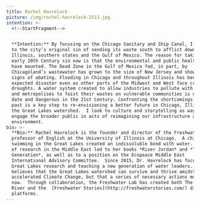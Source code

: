 ```yaml
---
title: Rachel Havrelock
picture: /img/rachel-havrelock-2511.jpg
intention: >-
  <!--StartFragment-->


  **Intention:** By focusing on the Chicago Sanitary and Ship Canal, I want to return
  to the city’s original sin of sending its waste south to afflict downstate
  Illinois, southern states and the Gulf of Mexico. The reason for taking up the
  early 20th Century sin now is that the environmental and public health abuses
  have mounted. The Dead Zone in the Gulf of Mexico fed, in part, by
  Chicagoland’s wastewater has grown to the size of New Jersey and shows no
  signs of abating. Flooding in Chicago and throughout Illinois has become an
  expected disaster even as other parts of the Midwest and West face crippling
  droughts. A water system created to allow industries to pollute with impunity
  and metropolises to foist their wastes on vulnerable communities is out of
  date and dangerous in the 21st Century. Confronting the shortcomings of the
  past is a key step to re-envisioning a better future in Chicago, Illinois and
  the Great Lakes watershed.  I look to culture and storytelling as ways to
  engage the broader public in acts of reimagining our infrastructure and
  environment.
bio: >-
  **Bio:** Rachel Havrelock is the founder and director of the Freshwater Lab and a
  professor of English at the University of Illinois at Chicago.  A childhood of
  swimming in the Great Lakes created an indissoluble bond with water.  Decades
  of research in the Middle East led to her books *River Jordan* and *The Joshua
  Generation*, as well as to a position on the Ecopeace Middle East
  International Advisory Committee.  Since 2015, Dr. Havrelock has focused on
  Great Lakes research and teaching a new generation of water leaders.  She
  believes that the Great Lakes watershed can survive and thrive amidst
  accelerated Climate Change, but that a series of necessary actions must occur
  now.  Through collaboration, the Freshwater Lab has created both The Backward
  River and the  [Freshwater Stories](http://freshwaterstories.com/) digital
  platforms.
---
```

